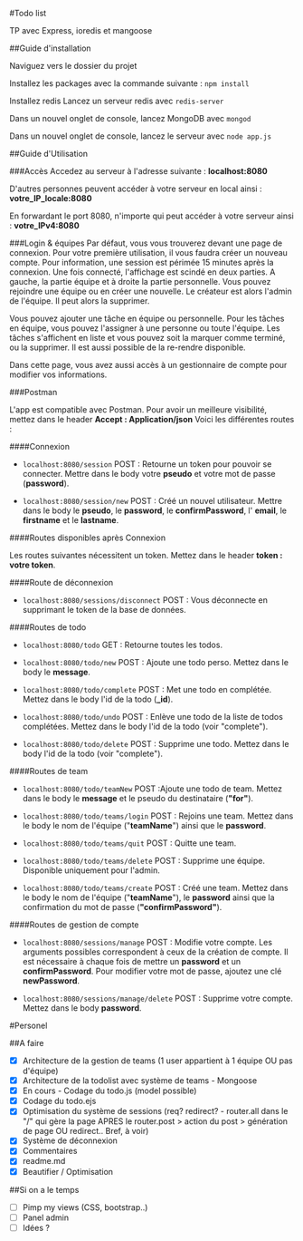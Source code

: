 #Todo list

TP avec Express, ioredis et mangoose

##Guide d'installation

Naviguez vers le dossier du projet

Installez les packages avec la commande suivante :
`npm install`

Installez redis
Lancez un serveur redis avec
`redis-server`

Dans un nouvel onglet de console, lancez MongoDB avec
`mongod`

Dans un nouvel onglet de console, lancez le serveur avec
`node app.js`

##Guide d'Utilisation

###Accès
Accedez au serveur à l'adresse suivante :
**localhost:8080**

D'autres personnes peuvent accéder à votre serveur en local ainsi :
**votre_IP_locale:8080**

En forwardant le port 8080, n'importe qui peut accéder à votre serveur ainsi :
**votre_IPv4:8080**

###Login & équipes
Par défaut, vous vous trouverez devant une page de connexion. Pour votre première utilisation, il vous faudra créer un nouveau compte. Pour information, une session est périmée 15 minutes après la connexion.
Une fois connecté, l'affichage est scindé en deux parties. A gauche, la partie équipe et à droite la partie personnelle.
Vous pouvez rejoindre une équipe ou en créer une nouvelle. Le créateur est alors l'admin de l'équipe. Il peut alors la supprimer.

Vous pouvez ajouter une tâche en équipe ou personnelle. Pour les tâches en équipe, vous pouvez l'assigner à une personne ou toute l'équipe. Les tâches s'affichent en liste et vous pouvez soit la marquer comme terminé, ou la supprimer.
Il est aussi possible de la re-rendre disponible.

Dans cette page, vous avez aussi accès à un gestionnaire de compte pour modifier vos informations.

###Postman

L'app est compatible avec Postman.
Pour avoir un meilleure visibilité, mettez dans le header **Accept : Application/json**
Voici les différentes routes :

####Connexion

- `localhost:8080/session` POST : Retourne un token pour pouvoir se connecter. Mettre dans le body votre **pseudo** et votre mot de passe (**password**).

- `localhost:8080/session/new` POST : Créé un nouvel utilisateur. Mettre dans le body le **pseudo**, le **password**, le **confirmPassword**, l' **email**, le **firstname** et le **lastname**.

####Routes disponibles après Connexion

Les routes suivantes nécessitent un token. Mettez dans le header **token : votre token**.

####Route de déconnexion

- `localhost:8080/sessions/disconnect` POST : Vous déconnecte en supprimant le token de la base de données.

####Routes de todo

- `localhost:8080/todo` GET : Retourne toutes les todos.

- `localhost:8080/todo/new` POST : Ajoute une todo perso. Mettez dans le body le **message**.

- `localhost:8080/todo/complete` POST : Met une todo en complétée. Mettez dans le body l'id de la todo (**_id**).

- `localhost:8080/todo/undo` POST : Enlève une todo de la liste de todos complétées. Mettez dans le body l'id de la todo (voir "complete").

- `localhost:8080/todo/delete` POST : Supprime une todo. Mettez dans le body l'id de la todo (voir "complete").

####Routes de team

- `localhost:8080/todo/teamNew` POST :Ajoute une todo de team. Mettez dans le body le **message** et le pseudo du destinataire (**"for"**).

- `localhost:8080/todo/teams/login` POST : Rejoins une team. Mettez dans le body le nom de l'équipe ("**teamName**") ainsi que le **password**.

- `localhost:8080/todo/teams/quit` POST : Quitte une team.

- `localhost:8080/todo/teams/delete` POST : Supprime une équipe. Disponible uniquement pour l'admin.

- `localhost:8080/todo/teams/create` POST : Créé une team. Mettez dans le body le nom de l'équipe ("**teamName**"), le **password** ainsi que la confirmation du mot de passe (**"confirmPassword"**).

####Routes de gestion de compte

- `localhost:8080/sessions/manage` POST : Modifie votre compte. Les arguments possibles correspondent à ceux de la création de compte. Il est nécessaire à chaque fois de mettre un **password** et un **confirmPassword**. Pour modifier votre mot de passe, ajoutez une clé **newPassword**.

- `localhost:8080/sessions/manage/delete` POST : Supprime votre compte. Mettez dans le body **password**.

#Personel

##A faire

- [x] Architecture de la gestion de teams (1 user appartient à 1 équipe OU pas d'équipe)
- [x] Architecture de la todolist avec système de teams - Mongoose
- [x] En cours - Codage du todo.js (model possible)
- [x] Codage du todo.ejs
- [x] Optimisation du système de sessions (req? redirect? - router.all dans le "/" qui gère la page APRES le router.post > action du post > génération de page OU redirect.. Bref, à voir)
- [x] Système de déconnexion
- [x] Commentaires
- [x] readme.md
- [x] Beautifier / Optimisation

##Si on a le temps

- [ ] Pimp my views (CSS, bootstrap..)
- [ ] Panel admin
- [ ] Idées ?

